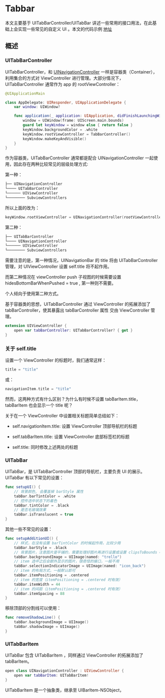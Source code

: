# Tabbar

本文主要基于 UITabBarController/UITabBar 讲述一些常用的接口用法，在此基础上会实现一些常见的自定义 UI 。本文的代码示例 [地址](https://github.com/YodaLuke/awesome-ios/tree/master/Awesome/Awesome/App/Tabbar)

## 概述

### UITabBarController

UITabBarController，和 [UINavigationController](https://github.com/YodaLuke/awesome-ios/blob/master/UIKit/UINavigation/UINavigation.md#%E6%A6%82%E8%BF%B0) 一样是容器类（Container），利用集合的方式对 ViewController 进行管理。大部分情况下，UITabBarController 通常作为 app 的 rootViewController：

```swift
@UIApplicationMain

class AppDelegate: UIResponder, UIApplicationDelegate {
    var window: UIWindow?

    func application(_ application: UIApplication, didFinishLaunchingWithOptions launchOptions: [UIApplication.LaunchOptionsKey: Any]?) -> Bool {
        window = UIWindow(frame: UIScreen.main.bounds)
        guard let keyWindow = window else { return false }
        keyWindow.backgroundColor = .white
        keyWindow.rootViewController = TabBarController()
        keyWindow.makeKeyAndVisible()
    }
}
```

作为容器类，UITabBarController 通常都是配合 UINavigationController 一起使用，因此存在两种比较常见的层级处理方式:

第一种：

```swift
├── UINavigationController
└──── UITabBarController
└────── UIViewController
└──────── SubviewControllers
```

所以上面的改为：

```swift
keyWindow.rootViewController = UINavigationController(rootViewController: TabBarController())
```

第二种：

```swift
├── UITabBarController
└──── UINavigationController
└────── UIViewController
└──────── SubviewControllers
```

需要注意的是，第一种情况，UINavigationBar 的 title 将由 UITabBarController 管理，对 UIViewController 设置 self.title 将不起作用。

而第二种情况在 viewController push 子视图的时候需要设置  hidesBottomBarWhenPushed = true , 第一种则不需要。

个人倾向于使用第二种方式。

基于容器类的思想，UITabBarController 通过 ViewController 的拓展添加了 tabBarController，使其暴露出 tabBarController 属性 交由 ViewController 管理。

```swift
extension UIViewController {
    open var tabBarController: UITabBarController? { get }
}
```

### 关于 self.title

设置一个 ViewController 的标题时，我们通常这样：

```swift
title = "title"
```

或：

```swift
navigationItem.title = "title"
```

然而，这两种方式有什么区别？为什么有时候不设置 tabBarItem.title，tabBarItem 也会显示一个 title 呢？

关于在一个 ViewController 中设置相关标题简单总结如下：

- self.navigationItem.title: 设置 ViewController 顶部导航栏的标题

- self.tabBarItem.title: 设置 ViewController 底部标签栏的标题

- self.title: 同时修改上述两处的标题

### UITabBar

UITabBar，是 UITabBarController 顶部的导航栏，主要负责 UI 的展示。UITabBar 有以下常见的设置：

```swift
func setupUI() {
    // 背景颜色, 会覆盖掉 barStyle 属性
    tabBar.barTintColor = .white
    // 控件选中状态下的着色
    tabBar.tintColor = .black
    // 是否毛玻璃效果
    tabBar.isTranslucent = true
}
```

其他一些不常见的设置：

```swift
func setupAdditionUI() {
    // 样式，在没有设置 barTintColor 的时候起作用，比较少用
    tabBar.barStyle = .black
    // 背景图片，注意图片是平铺的，需要处理好图片再进行设置或设置 clipsToBounds = true（会覆盖掉 barStyle,isTranslucent 属性）
    tabBar.backgroundImage = UIImage(named: "trello")
    // item 选中之后会额外显示的图片，很奇怪的接口，一般不用
    tabBar.selectionIndicatorImage = UIImage(named: "icon_back")
    // item 的布局方式，一般默认即可
    tabBar.itemPositioning = .centered
    // item 的宽度（itemPositioning = .centered 时有效）
    tabBar.itemWidth = 44
    // item 的间距（itemPositioning = .centered 时有效）
    tabBar.itemSpacing = 88
}
```

移除顶部的分割线可以使用：

```swift
func removeShadowLine() {
    tabBar.backgroundImage = UIImage()
    tabBar.shadowImage = UIImage()
}
```

### UITabBarItem

UITabBar 包含 UITabBarItem ，同样通过 ViewController 的拓展添加了 tabBarItem。

```swift
open class UINavigationController : UIViewController {
    open var tabBarItem: UITabBarItem!
}
```

UITabBarItem 是一个抽象类，继承至 UIBarItem-NSObject，